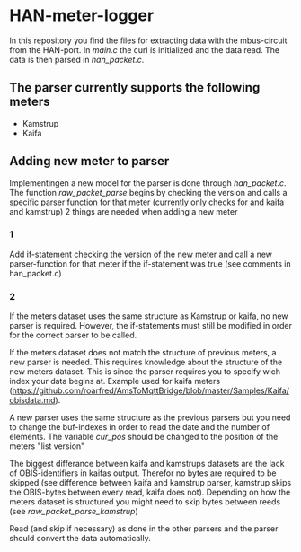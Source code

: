 # HAN-meter-logger 

In this repository you find the files for extracting data with the mbus-circuit from the HAN-port. 
In *main.c* the curl is initialized and the data read. The data is then parsed in *han_packet.c*. 

## The parser currently supports the following meters 
* Kamstrup
* Kaifa


## Adding new meter to parser

Implementingen a new model for the parser is done through *han_packet.c*. 
The function *raw_packet_parse* begins by checking the version and calls a specific parser function for that meter (currently only checks for and kaifa and kamstrup)
2 things are needed when adding a new meter

### 1
Add if-statement checking the version of the new meter and call a new parser-function for that meter if the if-statement was true (see comments in han_packet.c)
### 2
If the meters dataset uses the same structure as Kamstrup or kaifa, no new parser is required. 
However, the if-statements must still be modified in order for the correct parser to be called.

If the meters dataset does not match the structure of previous meters, a new parser is needed.
This requires knowledge about the structure of the new meters dataset. This is since the parser requires you to specify wich index your data begins at.
Example used for kaifa meters (https://github.com/roarfred/AmsToMqttBridge/blob/master/Samples/Kaifa/obisdata.md).

A new parser uses the same structure as the previous parsers but you need to change the buf-indexes in order to read the date and the number of elements.
The variable *cur_pos* should be changed to the position of the meters "list version" 

The biggest differance between kaifa and kamstrups datasets are the lack of OBIS-identifiers in kaifas output. 
Therefor no bytes are required to be skipped (see difference between kaifa and kamstrup parser, kamstrup skips the OBIS-bytes between every read, kaifa does not).
Depending on how the meters dataset is structured you might need to skip bytes between reeds (see *raw_packet_parse_kamstrup*)

Read (and skip if necessary) as done in the other parsers and the parser should convert the data automatically.


